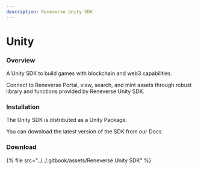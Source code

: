 ```yaml
---
description: Reneverse Unity SDK
---
```


# Unity

### Overview

A Unity SDK to build games with blockchain and web3 capabilities.

Connect to Reneverse Portal, view, search, and mint assets through robust library and functions provided by Reneverse Unity SDK.

### Installation

The Unity SDK is distributed as a Unity Package.

You can download the latest version of the SDK from our Docs.

### Download

{% file src="../../.gitbook/assets/Reneverse Unity SDK" %}

